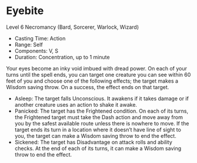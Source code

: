 # Eyebite
Level 6 Necromancy (Bard, Sorcerer, Warlock, Wizard)

- Casting Time: Action
- Range: Self
- Components: V, S
- Duration: Concentration, up to 1 minute

Your eyes become an inky void imbued with dread power. On each of your turns until the spell ends, you can target one creature you can see within 60 feet of you and choose one of the following effects; the target makes a Wisdom saving throw. On a success, the effect ends on that target.
- Asleep: The target falls Unconscious. It awakens if it takes damage or if another creature uses an action to shake it awake.
- Panicked: The target has the Frightened condition. On each of its turns, the Frightened target must take the Dash action and move away from you by the safest available route unless there is nowhere to move. If the target ends its turn in a location where it doesn’t have line of sight to you, the target can make a Wisdom saving throw to end the effect.
- Sickened: The target has Disadvantage on attack rolls and ability checks. At the end of each of its turns, it can make a Wisdom saving throw to end the effect.
